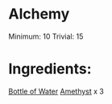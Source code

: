 <!-- TITLE: Amethyst Potion -->
<!-- SUBTITLE: A potion made from amethyst infused in water -->

# Alchemy
Minimum: 10
Trivial: 15
# Ingredients:
[Bottle of Water](bottle-of-water)
[Amethyst](amethyst) x 3